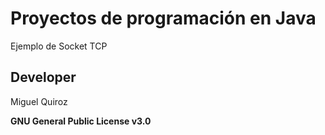 # Proyectos de programación en Java

Ejemplo de Socket TCP


## Developer
Miguel Quiroz

**GNU General Public License v3.0**